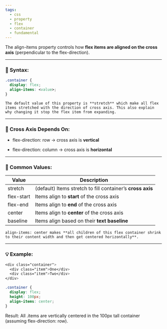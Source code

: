 ```yaml
---
tags:
  - css
  - property
  - flex
  - container
  - fundamental
---
```


The align-items property controls how **flex items are aligned on the cross axis** (perpendicular to the flex-direction).

---

### **📐 Syntax:**

```css
.container {
  display: flex;
  align-items: <value>;
}
```

```ad-note
The default value of this property is **stretch** which make all flex items stretched with the direction of cross axis. This also explain why changing it stop the flex item from expanding.
```

---

### **🧭 Cross Axis Depends On:**

- flex-direction: row → cross axis is **vertical**
    
- flex-direction: column → cross axis is **horizontal**
    

---

### **🔑 Common Values:**

|**Value**|**Description**|
|---|---|
|stretch|(default) Items stretch to fill container’s **cross axis**|
|flex-start|Items align to **start** of the cross axis|
|flex-end|Items align to **end** of the cross axis|
|center|Items align to **center** of the cross axis|
|baseline|Items align based on their **text baseline**|

```ad-note
align-items: center makes **all children of this flex container shrink to their content width and then get centered horizontally**.
```

---

### **💡 Example:**

```css
<div class="container">
  <div class="item">One</div>
  <div class="item">Two</div>
</div>
```

```css
.container {
  display: flex;
  height: 100px;
  align-items: center;
}
```

Result: All .items are vertically centered in the 100px tall container (assuming flex-direction: row).
